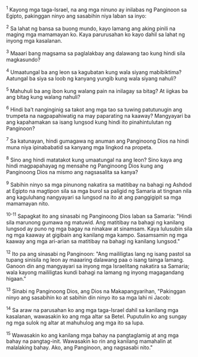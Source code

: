<sup>1</sup>
Kayong mga taga-Israel, na ang mga ninuno ay inilabas ng Panginoon sa Egipto, pakinggan ninyo ang sasabihin niya laban sa inyo: 

<sup>2</sup>
Sa lahat ng bansa sa buong mundo, kayo lamang ang aking pinili na maging mga mamamayan ko. Kaya parurusahan ko kayo dahil sa lahat ng inyong mga kasalanan.

<sup>3</sup>
Maaari bang magsama sa paglalakbay ang dalawang tao kung hindi sila magkasundo? 

<sup>4</sup>
Umaatungal ba ang leon sa kagubatan kung wala siyang mabibiktima? Aatungal ba siya sa loob ng kanyang yungib kung wala siyang nahuli? 

<sup>5</sup>
Mahuhuli ba ang ibon kung walang pain na inilagay sa bitag? At iigkas ba ang bitag kung walang nahuli? 

<sup>6</sup>
Hindi baʼt nanginginig sa takot ang mga tao sa tuwing patutunugin ang trumpeta na nagpapahiwatig na may paparating na kaaway? Mangyayari ba ang kapahamakan sa isang lungsod kung hindi ito pinahintulutan ng Panginoon? 

<sup>7</sup>
Sa katunayan, hindi gumagawa ng anuman ang Panginoong Dios na hindi muna niya ipinababatid sa kanyang mga lingkod na propeta. 

<sup>8</sup>
Sino ang hindi matatakot kung umaatungal na ang leon? Sino kaya ang hindi magpapahayag ng mensahe ng Panginoong Dios kung ang Panginoong Dios na mismo ang nagsasalita sa kanya? 

<sup>9</sup>
Sabihin ninyo sa mga pinunong nakatira sa matitibay na bahagi ng Ashdod at Egipto na magtipon sila sa mga burol sa paligid ng Samaria at tingnan nila ang kaguluhang nangyayari sa lungsod na ito at ang panggigipit sa mga mamamayan nito.

<sup>10-11</sup>
Sapagkat ito ang sinasabi ng Panginoong Dios laban sa Samaria: "Hindi sila marunong gumawa ng matuwid. Ang matitibay na bahagi ng kanilang lungsod ay puno ng mga bagay na ninakaw at sinamsam. Kaya lulusubin sila ng mga kaaway at gigibain ang kanilang mga kampo. Sasamsamin ng mga kaaway ang mga ari-arian sa matitibay na bahagi ng kanilang lungsod." 

<sup>12</sup>
Ito pa ang sinasabi ng Panginoon: "Ang maililigtas lang ng isang pastol sa tupang sinisila ng leon ay maaaring dalawang paa o isang tainga lamang. Ganoon din ang mangyayari sa inyong mga Israelitang nakatira sa Samaria; wala kayong maililigtas kundi bahagi na lamang ng inyong magagandang higaan." 

<sup>13</sup>
Sinabi ng Panginoong Dios, ang Dios na Makapangyarihan, "Pakinggan ninyo ang sasabihin ko at sabihin din ninyo ito sa mga lahi ni Jacob: 

<sup>14</sup>
Sa araw na parusahan ko ang mga taga-Israel dahil sa kanilang mga kasalanan, wawasakin ko ang mga altar sa Betel. Puputulin ko ang sungay ng mga sulok ng altar at mahuhulog ang mga ito sa lupa. 

<sup>15</sup>
Wawasakin ko ang kanilang mga bahay na pangtaglamig at ang mga bahay na pangtag-init. Wawasakin ko rin ang kanilang mamahalin at malalaking bahay. Ako, ang Panginoon, ang nagsasabi nito."